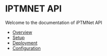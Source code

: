 # IPTMNET API
Welcome to the documentation of iPTMNet API

* [Overview](doc/overview.md)
* [Setup](doc/setup.md)
* [Deployment](doc/deployment.md)
* [Configuration](doc/config.md)

